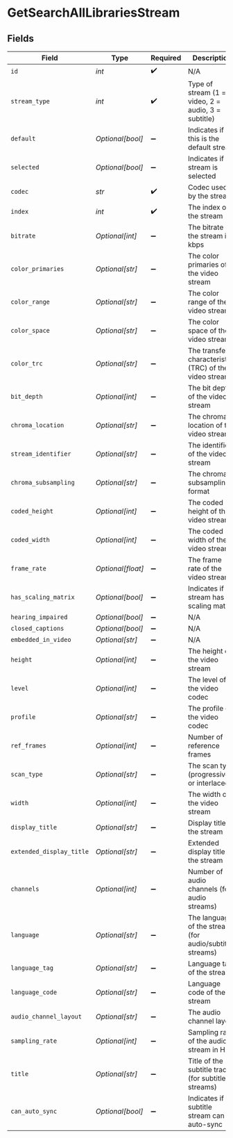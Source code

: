 # GetSearchAllLibrariesStream


## Fields

| Field                                                   | Type                                                    | Required                                                | Description                                             | Example                                                 |
| ------------------------------------------------------- | ------------------------------------------------------- | ------------------------------------------------------- | ------------------------------------------------------- | ------------------------------------------------------- |
| `id`                                                    | *int*                                                   | :heavy_check_mark:                                      | N/A                                                     | 272796                                                  |
| `stream_type`                                           | *int*                                                   | :heavy_check_mark:                                      | Type of stream (1 = video, 2 = audio, 3 = subtitle)     | 1                                                       |
| `default`                                               | *Optional[bool]*                                        | :heavy_minus_sign:                                      | Indicates if this is the default stream                 | true                                                    |
| `selected`                                              | *Optional[bool]*                                        | :heavy_minus_sign:                                      | Indicates if the stream is selected                     | true                                                    |
| `codec`                                                 | *str*                                                   | :heavy_check_mark:                                      | Codec used by the stream                                | h264                                                    |
| `index`                                                 | *int*                                                   | :heavy_check_mark:                                      | The index of the stream                                 | 0                                                       |
| `bitrate`                                               | *Optional[int]*                                         | :heavy_minus_sign:                                      | The bitrate of the stream in kbps                       | 6273                                                    |
| `color_primaries`                                       | *Optional[str]*                                         | :heavy_minus_sign:                                      | The color primaries of the video stream                 | bt709                                                   |
| `color_range`                                           | *Optional[str]*                                         | :heavy_minus_sign:                                      | The color range of the video stream                     | tv                                                      |
| `color_space`                                           | *Optional[str]*                                         | :heavy_minus_sign:                                      | The color space of the video stream                     | bt709                                                   |
| `color_trc`                                             | *Optional[str]*                                         | :heavy_minus_sign:                                      | The transfer characteristics (TRC) of the video stream  | bt709                                                   |
| `bit_depth`                                             | *Optional[int]*                                         | :heavy_minus_sign:                                      | The bit depth of the video stream                       | 8                                                       |
| `chroma_location`                                       | *Optional[str]*                                         | :heavy_minus_sign:                                      | The chroma location of the video stream                 | left                                                    |
| `stream_identifier`                                     | *Optional[str]*                                         | :heavy_minus_sign:                                      | The identifier of the video stream                      | 2                                                       |
| `chroma_subsampling`                                    | *Optional[str]*                                         | :heavy_minus_sign:                                      | The chroma subsampling format                           | 4:2:0                                                   |
| `coded_height`                                          | *Optional[int]*                                         | :heavy_minus_sign:                                      | The coded height of the video stream                    | 1088                                                    |
| `coded_width`                                           | *Optional[int]*                                         | :heavy_minus_sign:                                      | The coded width of the video stream                     | 1920                                                    |
| `frame_rate`                                            | *Optional[float]*                                       | :heavy_minus_sign:                                      | The frame rate of the video stream                      | 29.97                                                   |
| `has_scaling_matrix`                                    | *Optional[bool]*                                        | :heavy_minus_sign:                                      | Indicates if the stream has a scaling matrix            | false                                                   |
| `hearing_impaired`                                      | *Optional[bool]*                                        | :heavy_minus_sign:                                      | N/A                                                     | false                                                   |
| `closed_captions`                                       | *Optional[bool]*                                        | :heavy_minus_sign:                                      | N/A                                                     | false                                                   |
| `embedded_in_video`                                     | *Optional[str]*                                         | :heavy_minus_sign:                                      | N/A                                                     | 1                                                       |
| `height`                                                | *Optional[int]*                                         | :heavy_minus_sign:                                      | The height of the video stream                          | 1080                                                    |
| `level`                                                 | *Optional[int]*                                         | :heavy_minus_sign:                                      | The level of the video codec                            | 40                                                      |
| `profile`                                               | *Optional[str]*                                         | :heavy_minus_sign:                                      | The profile of the video codec                          | main                                                    |
| `ref_frames`                                            | *Optional[int]*                                         | :heavy_minus_sign:                                      | Number of reference frames                              | 4                                                       |
| `scan_type`                                             | *Optional[str]*                                         | :heavy_minus_sign:                                      | The scan type (progressive or interlaced)               | progressive                                             |
| `width`                                                 | *Optional[int]*                                         | :heavy_minus_sign:                                      | The width of the video stream                           | 1920                                                    |
| `display_title`                                         | *Optional[str]*                                         | :heavy_minus_sign:                                      | Display title of the stream                             | 1080p (H.264)                                           |
| `extended_display_title`                                | *Optional[str]*                                         | :heavy_minus_sign:                                      | Extended display title of the stream                    | 1080p (H.264)                                           |
| `channels`                                              | *Optional[int]*                                         | :heavy_minus_sign:                                      | Number of audio channels (for audio streams)            | 2                                                       |
| `language`                                              | *Optional[str]*                                         | :heavy_minus_sign:                                      | The language of the stream (for audio/subtitle streams) | English                                                 |
| `language_tag`                                          | *Optional[str]*                                         | :heavy_minus_sign:                                      | Language tag of the stream                              | en                                                      |
| `language_code`                                         | *Optional[str]*                                         | :heavy_minus_sign:                                      | Language code of the stream                             | eng                                                     |
| `audio_channel_layout`                                  | *Optional[str]*                                         | :heavy_minus_sign:                                      | The audio channel layout                                | stereo                                                  |
| `sampling_rate`                                         | *Optional[int]*                                         | :heavy_minus_sign:                                      | Sampling rate of the audio stream in Hz                 | 48000                                                   |
| `title`                                                 | *Optional[str]*                                         | :heavy_minus_sign:                                      | Title of the subtitle track (for subtitle streams)      | English                                                 |
| `can_auto_sync`                                         | *Optional[bool]*                                        | :heavy_minus_sign:                                      | Indicates if the subtitle stream can auto-sync          | false                                                   |